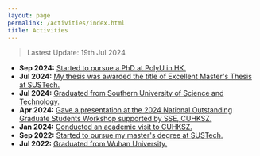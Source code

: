 ```yaml
---
layout: page
permalink: /activities/index.html
title: Activities
---
```


> Lastest Update: 19th Jul 2024

- **Sep 2024:** [Started to pursue a PhD at PolyU in HK.](https://zhengpinzhong.github.io/images/PolyU_new_PhD.jpg)
- **Jul 2024:** [My thesis was awarded the title of Excellent Master's Thesis at SUSTech.](https://zhengpinzhong.github.io/images/Sustech_excellent_thesis.png)
- **Jul 2024:** [Graduated from Southern University of Science and Technology.](https://zhengpinzhong.github.io/images/Sustech2.jpg)
- **Apr 2024:** [Gave a presentation at the 2024 National Outstanding Graduate Students Workshop supported by SSE, CUHKSZ.](https://zhengpinzhong.github.io/images/xlmf1.jpg)
- **Jan 2024:** [Conducted an academic visit to CUHKSZ.](https://zhengpinzhong.github.io/images/CUHKSZ_labr.jpg)
- **Sep 2022:** [Started to pursue my master's degree at SUSTech.](https://zhengpinzhong.github.io/images/SUSTech1.jpg)
- **Jul 2022:** [Graduated from Wuhan University.](https://zhengpinzhong.github.io/images/WHU1.jpg)

  

